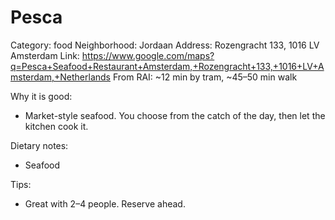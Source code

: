 # Pesca
Category: food
Neighborhood: Jordaan
Address: Rozengracht 133, 1016 LV Amsterdam
Link: https://www.google.com/maps?q=Pesca+Seafood+Restaurant+Amsterdam,+Rozengracht+133,+1016+LV+Amsterdam,+Netherlands
From RAI: ~12 min by tram, ~45–50 min walk

Why it is good:
- Market-style seafood. You choose from the catch of the day, then let the kitchen cook it.

Dietary notes:
- Seafood

Tips:
- Great with 2–4 people. Reserve ahead.
